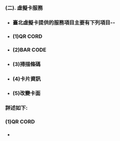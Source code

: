 ### \(二\). 虛擬卡服務

* ### 臺北虛擬卡提供的服務項目主要有下列項目--
* ### \(1\)QR CORD
* ### \(2\)BAR CODE
* ### \(3\)掃描條碼
* ### \(4\)卡片資訊
* ### \(5\)改變卡面

### 詳述如下:

### \(1\)QR CORD

* ### 



